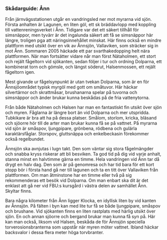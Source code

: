 ### Skådarguide: Ånn

Från järnvägsstationen utgår en vandringsled ner mot myrarna vid sjön. Första anhalten är Lagunen, en liten göl, ett sk bräddavlopp med koppling till vattenreningsverket i Ånn. Tidigare var det ett säkert tillhåll för simsnäppor, men tyvärr är det ingalunda säkert att få se simsnäppor här längre, troligen pga att näringsinnehållet minskat. Här finns också en mindre plattform med utsikt över en vik av Ånnsjön, Vallaviken, som sträcker sig in mot Ånn. Sommaren 2005 häckade ett par svarthakedopping helt nära plattformen. När man fortsätter vidare når man först Nätaholmen, ett stort och rejält fågeltorn vid sjökanten, sedan följer i tur och ordning Dolparna, ett kombinerat torn och gömsle, och längst söderut, Halsenmossen, ett rejält fågeltorn igen.

Mest givande ur fågelsynpunkt är utan tvekan Dolparna, som är en för Ånnsjöområdet typisk myrgöl med gott om småtuvor. Här häckar silvertärnor och skrattmåsar, brushanarna spelar på tuvorna och simsnäppor och änder brukar kunna beskådas på de fria vattenytorna.

Från både Nätaholmen och Halsen har man en fantastiskt fin utsikt över sjön och myren. Fåglarna är längre bort än vid Dolparna och mer utspridda. Tubkikare är bra att ha på dessa platser. Smålom, storlom, kricka, bläsand och sjöorre hör till de arter man brukar kunna få se på vattnet. På myrarna vid sjön är småspov, ljungpipare, grönbena, rödbena och gulärla karaktärsfåglar. Storspov, gluttsnäppa och enkelbeckasin förekommer också regelbundet.

Ånnsjön ska avnjutas i lugn takt. Den som väntar sig stora fågelmängder och snabba kryss riskerar att bli besviken. Ta god tid på dig vid varje anhalt, stanna minst en halvtimme gärna en timme. Hela vandringen vid Ånn tar då drygt en halv dag. Den som är på genomresa och har tid bara för ett kort stopp bör i första hand gå ner till lagunen och ta en titt över Vallaviken från plattformen. Om man åtminstone har en timme eller två på sig rekommenderas ett besök vid Dolparna. Om man enbart ska dit är det enklast att gå ner vid FBU:s kursgård i västra delen av samhället Ånn. Skyltar finns.

Bara några kilometer från Ånn ligger Klocka, en idyllisk liten by vid kanten av Ånnsjön. På fälten i byn kan med lite tur få se både ljungpipare, småspov och brushane. Vid sjökanten finns en liten rastplats med härlig utsikt över sjön. En och annan sjöorre och bergand brukar man kunna få syn på. Här kan man också, liksom vid Halsen, beskåda de för Ånnsjön speciella torverosionsbranterna som uppstår när myren möter vattnet. Ibland häckar backsvalor i dessa flera meter höga torvbranter.